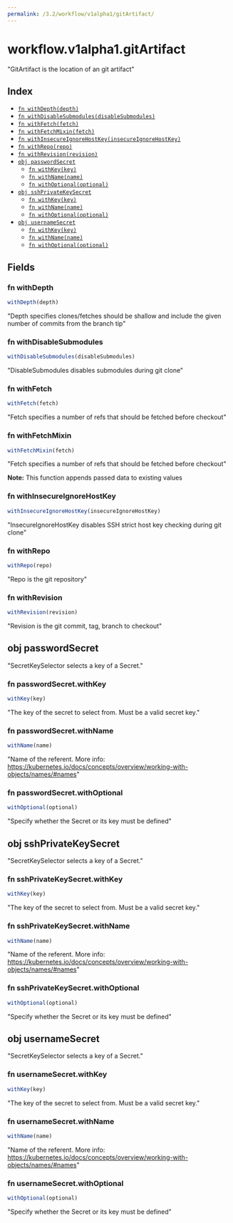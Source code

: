 ```yaml
---
permalink: /3.2/workflow/v1alpha1/gitArtifact/
---
```


# workflow.v1alpha1.gitArtifact

"GitArtifact is the location of an git artifact"

## Index

* [`fn withDepth(depth)`](#fn-withdepth)
* [`fn withDisableSubmodules(disableSubmodules)`](#fn-withdisablesubmodules)
* [`fn withFetch(fetch)`](#fn-withfetch)
* [`fn withFetchMixin(fetch)`](#fn-withfetchmixin)
* [`fn withInsecureIgnoreHostKey(insecureIgnoreHostKey)`](#fn-withinsecureignorehostkey)
* [`fn withRepo(repo)`](#fn-withrepo)
* [`fn withRevision(revision)`](#fn-withrevision)
* [`obj passwordSecret`](#obj-passwordsecret)
  * [`fn withKey(key)`](#fn-passwordsecretwithkey)
  * [`fn withName(name)`](#fn-passwordsecretwithname)
  * [`fn withOptional(optional)`](#fn-passwordsecretwithoptional)
* [`obj sshPrivateKeySecret`](#obj-sshprivatekeysecret)
  * [`fn withKey(key)`](#fn-sshprivatekeysecretwithkey)
  * [`fn withName(name)`](#fn-sshprivatekeysecretwithname)
  * [`fn withOptional(optional)`](#fn-sshprivatekeysecretwithoptional)
* [`obj usernameSecret`](#obj-usernamesecret)
  * [`fn withKey(key)`](#fn-usernamesecretwithkey)
  * [`fn withName(name)`](#fn-usernamesecretwithname)
  * [`fn withOptional(optional)`](#fn-usernamesecretwithoptional)

## Fields

### fn withDepth

```ts
withDepth(depth)
```

"Depth specifies clones/fetches should be shallow and include the given number of commits from the branch tip"

### fn withDisableSubmodules

```ts
withDisableSubmodules(disableSubmodules)
```

"DisableSubmodules disables submodules during git clone"

### fn withFetch

```ts
withFetch(fetch)
```

"Fetch specifies a number of refs that should be fetched before checkout"

### fn withFetchMixin

```ts
withFetchMixin(fetch)
```

"Fetch specifies a number of refs that should be fetched before checkout"

**Note:** This function appends passed data to existing values

### fn withInsecureIgnoreHostKey

```ts
withInsecureIgnoreHostKey(insecureIgnoreHostKey)
```

"InsecureIgnoreHostKey disables SSH strict host key checking during git clone"

### fn withRepo

```ts
withRepo(repo)
```

"Repo is the git repository"

### fn withRevision

```ts
withRevision(revision)
```

"Revision is the git commit, tag, branch to checkout"

## obj passwordSecret

"SecretKeySelector selects a key of a Secret."

### fn passwordSecret.withKey

```ts
withKey(key)
```

"The key of the secret to select from.  Must be a valid secret key."

### fn passwordSecret.withName

```ts
withName(name)
```

"Name of the referent. More info: https://kubernetes.io/docs/concepts/overview/working-with-objects/names/#names"

### fn passwordSecret.withOptional

```ts
withOptional(optional)
```

"Specify whether the Secret or its key must be defined"

## obj sshPrivateKeySecret

"SecretKeySelector selects a key of a Secret."

### fn sshPrivateKeySecret.withKey

```ts
withKey(key)
```

"The key of the secret to select from.  Must be a valid secret key."

### fn sshPrivateKeySecret.withName

```ts
withName(name)
```

"Name of the referent. More info: https://kubernetes.io/docs/concepts/overview/working-with-objects/names/#names"

### fn sshPrivateKeySecret.withOptional

```ts
withOptional(optional)
```

"Specify whether the Secret or its key must be defined"

## obj usernameSecret

"SecretKeySelector selects a key of a Secret."

### fn usernameSecret.withKey

```ts
withKey(key)
```

"The key of the secret to select from.  Must be a valid secret key."

### fn usernameSecret.withName

```ts
withName(name)
```

"Name of the referent. More info: https://kubernetes.io/docs/concepts/overview/working-with-objects/names/#names"

### fn usernameSecret.withOptional

```ts
withOptional(optional)
```

"Specify whether the Secret or its key must be defined"